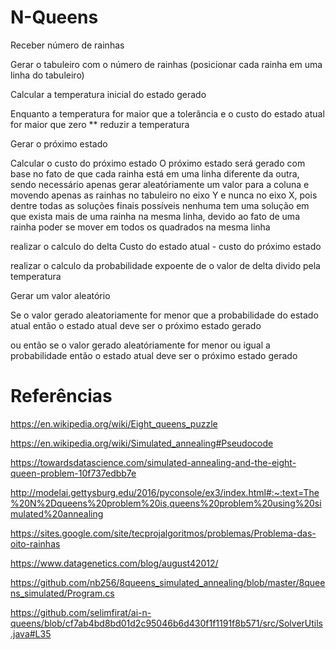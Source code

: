 # N-Queens

Receber número de rainhas

Gerar o tabuleiro com o número de rainhas (posicionar cada rainha em uma linha do tabuleiro)

Calcular a temperatura inicial do estado gerado

Enquanto a temperatura for maior que a tolerância e o custo do estado atual for maior que zero
	** reduzir a temperatura

Gerar o próximo estado

Calcular o custo do próximo estado
	O próximo estado será gerado com base no fato de que cada rainha está em uma linha diferente da outra, sendo necessário apenas gerar aleatóriamente um valor para a coluna e movendo apenas as rainhas no tabuleiro no eixo Y e nunca no eixo X, pois  dentre todas as soluções finais possíveis nenhuma tem uma solução em que exista mais de uma rainha na mesma linha, devido ao fato de uma rainha poder se mover em todos os quadrados na mesma linha

realizar o calculo do delta 
	Custo do estado atual - custo do próximo estado 

realizar o calculo da probabilidade 
	expoente de o valor de delta divido pela temperatura 

Gerar um valor aleatório

Se o valor gerado aleatoriamente for menor que a probabilidade do estado atual então
o estado atual deve ser o próximo estado gerado

ou então se o valor gerado aleatóriamente for menor ou igual a probabilidade então o estado atual deve ser o próximo estado gerado

# Referências

https://en.wikipedia.org/wiki/Eight_queens_puzzle

https://en.wikipedia.org/wiki/Simulated_annealing#Pseudocode

https://towardsdatascience.com/simulated-annealing-and-the-eight-queen-problem-10f737edbb7e

http://modelai.gettysburg.edu/2016/pyconsole/ex3/index.html#:~:text=The%20N%2Dqueens%20problem%20is,queens%20problem%20using%20simulated%20annealing

https://sites.google.com/site/tecprojalgoritmos/problemas/Problema-das-oito-rainhas

https://www.datagenetics.com/blog/august42012/

https://github.com/nb256/8queens_simulated_annealing/blob/master/8queens_simulated/Program.cs

https://github.com/selimfirat/ai-n-queens/blob/cf7ab4bd8bd01d2c95046b6d430f1f1191f8b571/src/SolverUtils.java#L35
